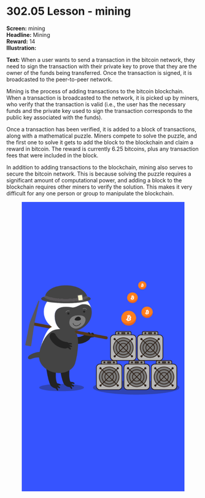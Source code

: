 # 302.05 Lesson - mining

**Screen:** mining\
**Headline:** Mining\
**Reward:** 14\
**Illustration:**

**Text:** When a user wants to send a transaction in the bitcoin network, they need to sign the transaction with their private key to prove that they are the owner of the funds being transferred. Once the transaction is signed, it is broadcasted to the peer-to-peer network.

Mining is the process of adding transactions to the bitcoin blockchain. When a transaction is broadcasted to the network, it is picked up by miners, who verify that the transaction is valid (i.e., the user has the necessary funds and the private key used to sign the transaction corresponds to the public key associated with the funds).

Once a transaction has been verified, it is added to a block of transactions, along with a mathematical puzzle. Miners compete to solve the puzzle, and the first one to solve it gets to add the block to the blockchain and claim a reward in bitcoin. The reward is currently 6.25 bitcoins, plus any transaction fees that were included in the block.

In addition to adding transactions to the blockchain, mining also serves to secure the bitcoin network. This is because solving the puzzle requires a significant amount of computational power, and adding a block to the blockchain requires other miners to verify the solution. This makes it very difficult for any one person or group to manipulate the blockchain.

<figure><img src="../.gitbook/assets/302-05.png" alt=""><figcaption></figcaption></figure>
